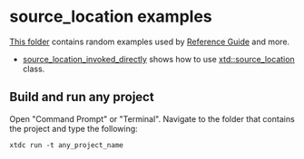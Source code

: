 # source_location examples

[This folder](.) contains random examples used by [Reference Guide](https://gammasoft71.github.io/xtd/reference_guides/latest/) and more.

* [source_location_invoked_directly](source_location_invoked_directly/README.md) shows how to use [xtd::source_location](https://gammasoft71.github.io/xtd/reference_guides/latest/classxtd_1_1source__location.html) class.

## Build and run any project

Open "Command Prompt" or "Terminal". Navigate to the folder that contains the project and type the following:

```shell
xtdc run -t any_project_name
```
